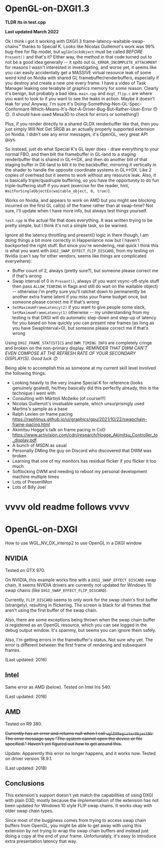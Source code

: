 
# OpenGL-on-DXGI1.3

**TLDR its in test.cpp**

**Last updated March 2022**

Ok I think i got it working with DXGI1.3 frame-latency-waitable-swap-chains™ thanks to Special K. Looks like Nicolas Guillemot's work was 99% bug-free for flip model, but `wglUnlockObject` must be called *BEFORE* `Present()` and that's it? Either way, the method in that code turned out to not be a good idea generally -- it spits out `GL_ERROR_INCOMPLETE_ATTACHMENT` for reasons I wasn't interested in investigating, and worse yet, it seems like you can easily accidentally get a MASSIVE virtual resource leak of some weird kind on Nvidia with shared GL framebuffer/renderbuffers, especially if you destroy and create a new one every frame. I have a video of Task Manager leaking one terabyte of graphics memory for some reason. Clearly it's benign, but probably a bad idea. `main.cpp` and `dxgl_flip.c` are where you want to look to if you want to see the leaks in action. Maybe it doesn't leak for you! Anyway, I'm sure it's Doing-Something-Non-GL-Spec-Conformant-Which-Means-It's-Not-A-Driver-Bug-But-Rather-User-Error 🙃🙃. (I should have used Mesa3D to check for errors or something!)

Plus, if you render directly to a shared GLDX renderbuffer like that, then you just simply Will Not Get SRGB as an actually properly supported extension on Nvidia. I didn't see any error messages, it's OpenGL, very great API guys.

So instead, just do what Special K's GL layer does - draw everything to your normal FBO, and then blit the framebuffer in GL-land to a staging renderbuffer that is shared in GL\<->DX, and then do another blit of that staging buffer in DX-land to blit it to the backbuffer, mirroring it vertically in the shader to handle the opposite coordinate systems in GL\<->DX. Like 2 copies of overhead but it seems to work without any resource leak. Also, it is basically triple/quadruple buffering, so you have the opportunity to do fun triple-buffering stuff if you want (exercise for the reader, hint, `WaitForSingleObjectEx(waitable_object, 0, true)`).

Works on Nvidia, and appears to work on AMD but you might see blocking incurred on the first GL call(s) of the frame rather than at swap-time? Not sure, I'll update when I have more info, but always test things yourself.


`test.cpp` is the actual file that does everything. It was written trying to be pretty simple, but I think it's not a simple task, so be warned.

Ignore all the latency throttling and present() logic in there though, I am doing things a bit more correctly in Happenlance now but I haven't backported the right stuff. But since you're wondering, real quick I think this is what you want with `DXGI_SWAP_EFFECT_FLIP_DISCARD`, from my testing on Nvidia (can't say for other vendors, seems like things are complicated everywhere):
- Buffer count of 2, always (pretty sure?), but someone please correct me if that's wrong
- Swap interval of 0 in `Present()`, always (if you want vsync-off-style stuff then pass `ALLOW_TEARING` in flags and still do wait on the waitable object) -- otherwise i'm pretty sure you'll ratchet down to permanently be another extra frame latent if you miss your frame budget once, but someone please correct me if that's wrong
- `SetMaximumFrameLatency(2)` if you want to give people some slack, `SetMaximumFrameLatency(1)` otherwise -- my understanding from my testing is that DXGI will do automatic step-down and step-up of latency for you based on how quickly you can present new frames (as long as you have SwapInterval=0), but someone please correct me if that's wrong

Using `DXGI_FRAME_STATISTICS` and `DWM_TIMING_INFO` are completely cringe and broken on the non-primary display.
*REMINDER THAT DWM CAN'T EVEN COMPOSE AT THE REFRESH RATE OF YOUR SECONDARY DISPLAY(S). Good luck 🙃*

Being able to accomplish this as someone at my current skill level involved the following things:
- Looking heavily to the very insane Special K for reference (looks genuinely goated), he/they basically did this perfectly already, this is the technique I went with
- Consulting with Mārtiņš Možeiko (of course!!!)
- Nicolas Guillemot's invaluable sample, which unsurprisingly used Martins's sample as a base
- Ralph Levien on frame pacing https://raphlinus.github.io/ui/graphics/gpu/2021/10/22/swapchain-frame-pacing.html
- Akimitsu Hogge's talk on frame pacing in CoD https://www.activision.com/cdn/research/Hogge_Akimitsu_Controller_to_display.pdf
- A bunch of MSDN as usual
- Personally DMing the guy on Discord who discovered that DWM was broken
- Learning that one of my monitors has residual flicker if you flicker it too much
- Softlocking DWM and needing to reboot my personal development machine multiple times 
- Lots of PresentMon
- Lots of Billy Joel

# vvvv old readme follows vvvv

# OpenGL-on-DXGI
How to use WGL_NV_DX_interop2 to use OpenGL in a DXGI window

## NVIDIA

Tested on GTX 970.

On NVIDIA, this example works fine with a `DXGI_SWAP_EFFECT_DISCARD` swap chain. It seems NVIDIA drivers are currently not updated for Windows 10 swap chains (like `DXGI_SWAP_EFFECT_FLIP_DISCARD`).

Currently, `FLIP_DISCARD` seems to only work for the swap chain's first buffer (strangely), resulting in flickering. The screen is black for all frames that aren't using the first buffer of the swap chain.

Also, there are some exceptions being thrown when the swap chain buffer is registered as an OpenGL resource, which you can see logged in the debug output window. It's spammy, but seems you can ignore them safely.

Also, I'm getting errors in the framebuffer's status. Not sure why yet. The error is different between the first frame of rendering and subsequent frames.

(Last updated: 2016)

## Intel

Same error as AMD (below). Tested on Intel Iris 540.

(Last updated: 2016)

## AMD

Tested on R9 380.

~~Currently has an error and returns null when I call `wglDXRegisterObjectNV`. The error message says "The system cannot open the device or file specified." Haven't yet figured out how to get around this.~~

Update: Apparently this error no longer happens, and it works now. Tested on driver version 18.9.1.

(Last updated: 2018)

## Conclusions

This extension's support doesn't yet match the capabilities of using DXGI with plain D3D, mostly because the implementation of the extension has not been updated for Windows 10 style FLIP swap chains. It works okay with older swap chain types.

Since most of the bugginess comes from trying to access swap chain buffers from OpenGL, you might be able to get away with using this extension by not trying to wrap the swap chain buffers and instead just doing a copy at the end of your frame. Unfortunately, it's easy to introduce extra presentation latency that way.
